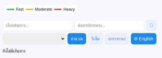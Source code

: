 
<html lang="th">
<head>
<meta charset="utf-8">
<meta name="viewport" content="width=device-width, initial-scale=1.0">
<title>Phuket Trip — Route & Fare</title>
<style>
:root{
  --accent:#1e88e5; --muted:#6b7280; --card:#ffffff; --bg:#f6f8fb; --rounded:12px;
}
h1, h2, h3 { display: none; }
body, html{margin:0; padding:0; font-family:Inter,system-ui,-apple-system,"Sarabun",sans-serif; background:var(--bg); color:#112; height:100%;}
.wrap{display:flex; flex-direction:column; height:100vh;}
.map-wrap{flex:0 0 60%; position:relative; border-radius:var(--rounded); overflow:hidden;}
#map{width:100%; height:100%;}
.controls{flex:1; display:flex; flex-direction:column; gap:8px; padding:8px;}
.row{display:flex; gap:6px; flex-wrap:wrap;}
input, select, button{padding:8px 10px; font-size:14px; border-radius:8px; border:1px solid #e6e9ee;}
input{flex:1;}
select{flex:1;}
button{cursor:pointer; border:none; background:var(--accent); color:#fff;}
button.alt{background:#eef; color:var(--accent); border:1px solid #d6e6ff;}
.routes{flex:1; overflow:auto; margin-top:4px; display:flex; flex-direction:column; gap:6px;}
.route-card{background:#fbfdff; border-radius:8px; padding:8px; display:flex; justify-content:space-between; align-items:center; cursor:pointer; border:1px solid #eef;}
.route-card.selected{outline:2px solid rgba(30,136,229,.2);}
.fare-table{position:absolute; bottom:12px; right:12px; background:var(--card); padding:10px; border-radius:10px; box-shadow:0 6px 16px rgba(0,0,0,0.12); display:none; max-width:90vw; overflow:auto;}
.fare-table table{border-collapse:collapse; width:100%;}
.fare-table th, .fare-table td{padding:4px; text-align:left; font-size:13px;}
.legend{position:absolute; left:12px; bottom:12px; background:#fff; padding:6px 8px; border-radius:8px; border:1px solid #eef; display:flex; gap:6px; align-items:center; font-size:12px;}
.dot{width:24px; height:4px; border-radius:4px;}
.fast{background:linear-gradient(90deg,#2ecc71,#1faa4a);}
.moderate{background:linear-gradient(90deg,#f1c40f,#f39c12);}
.heavy{background:linear-gradient(90deg,#e74c3c,#c0392b);}
@media(max-width:600px){
  .row{flex-direction:column;}
  .map-wrap{flex:0 0 55%;}
}
</style>
</head>
<body>
<div class="wrap">
  <div class="map-wrap">
    <div id="map"></div>
    <div class="fare-table" id="fareTable">
      <table>
        <thead><tr><th id="th-vehicle">Vehicle</th><th id="th-base">Base</th><th id="th-perkm">Per km</th></tr></thead>
        <tbody id="fareRows"></tbody>
      </table>
    </div>
    <div class="legend" id="legend">
      <div class="dot fast"></div><span id="legend-fast">Fast</span>
      <div class="dot moderate"></div><span id="legend-moderate">Moderate</span>
      <div class="dot heavy"></div><span id="legend-heavy">Heavy</span>
    </div>
  </div>
  <div class="controls">
    <div class="row">
      <input id="searchStart" placeholder="เลือกต้นทาง...">
      <input id="search" placeholder="ค้นหาปลายทาง...">
      <button id="btn-current" class="alt">📍</button>
    </div>
    <div class="row">
      <select id="vehicle"></select>
      <button id="btn-calc">คำนวณ</button>
      <button id="btn-reset" class="alt">รีเซ็ต</button>
      <button id="btn-toggle-fare" class="alt">ตารางราคา</button>
      <button id="btn-lang">🌐 English</button>
    </div>
    <div class="routes" id="routesList">ยังไม่มีเส้นทาง</div>
  </div>
</div>

<script>
// ----- Data -----
const vehicleRates = {
  grabCar:{base:35,perKm:10,freeKm:2,min:50},
  grabBike:{base:20,perKm:7,freeKm:1,min:25},
  boltEconomy:{base:50,perKm:10,freeKm:2,min:100},
  boltStandard:{base:100,perKm:12,freeKm:2,min:200},
  boltVan:{base:250,perKm:15,freeKm:2,min:300},
  boltXL:{base:200,perKm:15,freeKm:2,min:300},
  boltTaxi:{base:100,perKm:12,freeKm:2,min:200},
  inDrive:{base:30,perKm:9,freeKm:1,min:80},
  taxiMeter:{base:50,perKm:12,freeKm:2,min:100},
  smartBus:{base:100,perKm:0,freeKm:0,min:100,fixed:true},
  songthaew:{base:40,perKm:0,freeKm:0,min:40,fixed:true},
  pinkBus:{base:15,perKm:0,freeKm:0,min:15,fixed:true},
  tukTuk:{base:200,perKm:0,freeKm:0,min:200,fixed:true},
  motoTaxi:{base:80,perKm:0,freeKm:0,min:80,fixed:true}
};
const vehicleNames = {th:{grabCar:"GrabCar",grabBike:"GrabBike",boltEconomy:"Bolt Economy",boltStandard:"Bolt Standard",boltVan:"Bolt Van",boltXL:"Bolt XL",boltTaxi:"Bolt Taxi",inDrive:"inDrive",taxiMeter:"Taxi Meter",smartBus:"Smart Bus",songthaew:"รถสองแถว",pinkBus:"รถชมพู",tukTuk:"ตุ๊กตุ๊ก",motoTaxi:"มอเตอร์ไซค์รับจ้าง"},en:{grabCar:"GrabCar",grabBike:"GrabBike",boltEconomy:"Bolt Economy",boltStandard:"Bolt Standard",boltVan:"Bolt Van",boltXL:"Bolt XL",boltTaxi:"Bolt Taxi",inDrive:"inDrive",taxiMeter:"Taxi Meter",smartBus:"Smart Bus",songthaew:"Songthaew",pinkBus:"Pink Bus",tukTuk:"Tuk Tuk",motoTaxi:"Moto Taxi"}};
const i18n = {
  th:{search:"ค้นหาปลายทาง...", start:"เลือกต้นทาง...", calc:"คำนวณ", reset:"รีเซ็ต", toggleFare:"ตารางราคา", noRoute:"ยังไม่มีเส้นทาง", kmLabel:"กม.", minsLabel:"นาที", fast:"คล่องตัว", moderate:"ปานกลาง", heavy:"หนาแน่น"},
  en:{search:"Search destination...", start:"Select origin...", calc:"Calculate", reset:"Reset", toggleFare:"Fare Table", noRoute:"No routes yet", kmLabel:"km", minsLabel:"mins", fast:"Fast", moderate:"Moderate", heavy:"Heavy"}
};
let currentLang='th';

// ----- State -----
let map, directionsService, markerA=null, markerB=null, lastRoutes=[], selectedRouteIndex=0, polyLines=[], currentPos=null;

// ----- Helpers -----
function km(m){return (m/1000).toFixed(1);}
function calculateFare(route, vehicleKey){const v=vehicleRates[vehicleKey]; if(!v) return 0; if(v.fixed) return v.min; const kmDistance=route.legs[0].distance.value/1000; let fare=v.base+Math.max(0,kmDistance-v.freeKm)*v.perKm; return Math.max(Math.round(fare),v.min);}
function updateRouteFareLabels(){const vehicleKey=document.getElementById('vehicle').value||'grabCar';document.querySelectorAll('.route-card').forEach(card=>{const idx=parseInt(card.dataset.routeIndex,10); if(isNaN(idx)||!lastRoutes[idx]) return; const newFare=calculateFare(lastRoutes[idx],vehicleKey); const pill=card.querySelector('.fare-pill'); if(pill) pill.textContent=`${newFare} ฿`;});}

// ----- UI -----
function applyLanguage(){
  document.getElementById('search').placeholder=i18n[currentLang].search;
  document.getElementById('searchStart').placeholder=i18n[currentLang].start;
  document.getElementById('btn-calc').textContent=i18n[currentLang].calc;
  document.getElementById('btn-reset').textContent=i18n[currentLang].reset;
  document.getElementById('btn-toggle-fare').textContent=i18n[currentLang].toggleFare;
  document.getElementById('routesList').textContent=(lastRoutes.length?i18n[currentLang].noRoute:i18n[currentLang].noRoute);
  const sel=document.getElementById('vehicle'); sel.innerHTML=''; for(const k in vehicleRates){const opt=document.createElement('option'); opt.value=k; opt.textContent=vehicleNames[currentLang][k]||k; sel.appendChild(opt);} sel.value='grabCar';
  renderFareTable();
}
function renderFareTable(){const tbody=document.getElementById('fareRows'); tbody.innerHTML=''; for(const k in vehicleRates){const v=vehicleRates[k]; const name=vehicleNames[currentLang][k]||k; const row=document.createElement('tr'); if(v.fixed){row.innerHTML=`<td>${name}</td><td>${v.min} ฿ (fixed)</td><td>-</td>`;}else{row.innerHTML=`<td>${name}</td><td>${v.base} ฿</td><td>${v.perKm} ฿</td>`;} tbody.appendChild(row);} document.getElementById('fareTable').style.display='none';}

// ----- Map -----
function initMap(){
  const center={lat:7.8804,lng:98.3923};
  map=new google.maps.Map(document.getElementById('map'),{center, zoom:11, mapTypeControl:false, streetViewControl:false});
  directionsService=new google.maps.DirectionsService();

  const acStart=new google.maps.places.Autocomplete(document.getElementById('searchStart'),{componentRestrictions:{country:'th'}});
  acStart.addListener('place_changed',()=>{
    const place=acStart.getPlace();
    if(place?.geometry?.location){
      const loc=place.geometry.location;
      if(!markerA) markerA=new google.maps.Marker({map, title:"Origin"}); // พื้นฐาน
      markerA.setPosition(loc);
      map.panTo(loc);
      currentPos={lat:loc.lat(), lng:loc.lng()};
      if(markerB) computeRoutes(currentPos, markerB.getPosition());
    }
  });

  const acEnd=new google.maps.places.Autocomplete(document.getElementById('search'),{componentRestrictions:{country:'th'}});
  acEnd.addListener('place_changed',()=>{
    const place=acEnd.getPlace();
    if(place?.geometry?.location){
      const loc=place.geometry.location;
      if(!markerB) markerB=new google.maps.Marker({map, title:"Destination"}); // พื้นฐาน
      markerB.setPosition(loc);
      map.panTo(loc);
      if(currentPos) computeRoutes(currentPos, loc);
    }
  });

  // Current location
  if(navigator.geolocation){
    navigator.geolocation.getCurrentPosition(p=>{
      currentPos={lat:p.coords.latitude,lng:p.coords.longitude};
      const pos=new google.maps.LatLng(currentPos.lat,currentPos.lng);
      if(!markerA) markerA=new google.maps.Marker({map, title:"Origin"});
      markerA.setPosition(pos);
      map.setCenter(pos);
    });
  }

  document.getElementById('btn-current').addEventListener('click',()=>{
    if(!navigator.geolocation){alert('Geolocation not supported'); return;}
    navigator.geolocation.getCurrentPosition(p=>{
      currentPos={lat:p.coords.latitude,lng:p.coords.longitude};
      const pos=new google.maps.LatLng(currentPos.lat,currentPos.lng);
      if(!markerA) markerA=new google.maps.Marker({map, title:"Origin"});
      markerA.setPosition(pos);
      map.panTo(pos);
      if(markerB) computeRoutes(currentPos, markerB.getPosition());
    },()=>{alert('Unable to retrieve your location');});
  });

  document.getElementById('btn-calc').addEventListener('click',()=>{
    if(currentPos&&markerB) computeRoutes(currentPos, markerB.getPosition());
    else alert('เลือกต้นทางและปลายทางก่อน');
  });

  document.getElementById('btn-reset').addEventListener('click',()=>{
    document.getElementById('search').value='';
    document.getElementById('searchStart').value='';
    lastRoutes=[]; selectedRouteIndex=0;
    document.getElementById('routesList').innerHTML=i18n[currentLang].noRoute;
    polyLines.forEach(p=>p.setMap(null)); polyLines=[];
    if(markerA){markerA.setMap(null);markerA=null;}
    if(markerB){markerB.setMap(null);markerB=null;}
  });

  document.getElementById('btn-toggle-fare').addEventListener('click',()=>{
    const f=document.getElementById('fareTable'); 
    f.style.display=(f.style.display==='none')?'block':'none';
  });

  document.getElementById('btn-lang').addEventListener('click',()=>{
    currentLang=(currentLang==='th'?'en':'th'); 
    applyLanguage();
  });

  applyLanguage();
}

// ----- Routing -----
function computeRoutes(origin,dest){
  const vehicleKey=document.getElementById('vehicle').value||'grabCar';
  directionsService.route({origin,destination:dest,travelMode:google.maps.TravelMode.DRIVING,provideRouteAlternatives:true},(res,status)=>{
    if(status==='OK'){ polyLines.forEach(p=>p.setMap(null)); polyLines=[]; lastRoutes=res.routes; renderRoutes(res.routes, vehicleKey);}
    else alert('Directions request failed: '+status);
  });
}

function renderRoutes(routes,vehicleKey){
  const container=document.getElementById('routesList'); container.innerHTML='';
  if(!routes||routes.length===0){container.textContent=i18n[currentLang].noRoute; return;}
  const colors=['#2ecc71','#f1c40f','#e74c3c','#1e88e5','#9b59b6'];
  routes.forEach((r,i)=>{
    const path=r.overview_path.map(p=>({lat:p.lat(),lng:p.lng()}));
    const poly=new google.maps.Polyline({path,pathOpacity:0.6, map, strokeColor:colors[i%colors.length], strokeWeight:6});
    poly.routeIndex=i; polyLines.push(poly); poly.addListener('click',()=>{selectedRouteIndex=poly.routeIndex; drawPolyline(routes[selectedRouteIndex]); highlightSelected();});
    const card=document.createElement('div'); card.className='route-card'; card.dataset.routeIndex=i;
    const distText=`${km(r.legs[0].distance.value)} ${i18n[currentLang].kmLabel}`;
    const durText=`${Math.round(r.legs[0].duration.value/60)} ${i18n[currentLang].minsLabel}`;
    const fare=calculateFare(r,vehicleKey);
    card.innerHTML=`<div>${distText} | ${durText}</div><div class="fare-pill">${fare} ฿</div>`;
    card.onclick=()=>{selectedRouteIndex=i; drawPolyline(r); highlightSelected();};
    container.appendChild(card);
  });
  selectedRouteIndex=0; drawPolyline(routes[0]); highlightSelected();
}
function drawPolyline(route){polyLines.forEach((p,i)=>{p.setOptions({strokeOpacity:(i===selectedRouteIndex?1:0.4), strokeWeight:(i===selectedRouteIndex?8:6)});});}
function highlightSelected(){document.querySelectorAll('.route-card').forEach((c,i)=>{c.classList.toggle('selected',i===selectedRouteIndex);}); updateRouteFareLabels();}

window.initMap=initMap;
</script>
<script src="https://maps.googleapis.com/maps/api/js?key=AIzaSyDcAtU6iQwn7aUsNwCHST73U2pqKbImiJM&libraries=places&callback=initMap" async defer></script>
</body>
</html>
